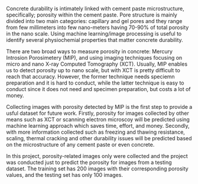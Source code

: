 Concrete durability is intimately linked with cement paste microstructure, specifically; porosity within the cement paste. Pore structure is mainly divided into two main categories: capillary and gel pores and they range from few millimeters into few nano-meters having 70-90% of total porosity in the nano scale. Using machine learning/image processing is useful to identify several physiochemial properties that matter concrete durability. 

There are two broad ways to measure porosity in concrete: Mercury Introsion Porosimetery (MIP), and using imaging techniques focusing on micro and nano X-ray Computed Tomography (XCT). Usually, MIP enables us to detect porosity up to nano scale, but with XCT is pretty difficult to reach that accuracy. However, the former technique needs speciemn preparation and it is hard to conduct, while the latter technique is easy to conduct since it does not need and specimen preparation, but costs a lot of money.

Collecting images with porosity detected by MIP is the first step to provide a usful dataset for future work. Firstly, porosity for images collected by other means such as XCT or scanning electron microscoy will be predicted using machine learning approach which saves time, effort, and money. Secondly, with more information collected such as freezing and thawing resistance, scaling, thermal cracking and other durability issues will be predicted based on the microstructure of any cement paste or even concrete. 

In this project, porosity-related images only were collected and the project was conducted just to predict the porosity for images from a testing dataset. The training set has 200 images with their corresponding porosity values, and the testing set has only 100 images.
